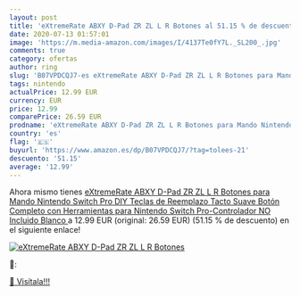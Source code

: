 ```yaml
---
layout: post
title: 'eXtremeRate ABXY D-Pad ZR ZL L R Botones al 51.15 % de descuento'
date: 2020-07-13 01:57:01
image: 'https://m.media-amazon.com/images/I/4137Te0fY7L._SL200_.jpg'
comments: true
category: ofertas
author: ring
slug: 'B07VPDCQJ7-es eXtremeRate ABXY D-Pad ZR ZL L R Botones para Mando...'
tags: nintendo
actualPrice: 12.99 EUR
currency: EUR
price: 12.99
comparePrice: 26.59 EUR
prodname: 'eXtremeRate ABXY D-Pad ZR ZL L R Botones para Mando Nintendo Switch Pro DIY Teclas de Reemplazo Tacto Suave Botón Completo con Herramientas para Nintendo Switch Pro-Controlador NO Incluido Blanco '
country: 'es'
flag: '🇪🇸'
buyurl: 'https://www.amazon.es/dp/B07VPDCQJ7/?tag=tolees-21'
descuento: '51.15'
average: '12.99'
---
```


Ahora mismo tienes [eXtremeRate ABXY D-Pad ZR ZL L R Botones para Mando Nintendo Switch Pro DIY Teclas de Reemplazo Tacto Suave Botón Completo con Herramientas para Nintendo Switch Pro-Controlador NO Incluido Blanco ](https://www.amazon.es/dp/B07VPDCQJ7/?tag=tolees-21) a 12.99 EUR (original: 26.59 EUR) (51.15 %  de descuento) en el siguiente enlace!

[![eXtremeRate ABXY D-Pad ZR ZL L R Botones](https://m.media-amazon.com/images/I/4137Te0fY7L._SL200_.jpg)](https://www.amazon.es/dp/B07VPDCQJ7/?tag=tolees-21)

🔎:


[🛒 Visítala!!!](https://www.amazon.es/dp/B07VPDCQJ7/?tag=tolees-21)
